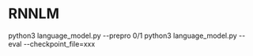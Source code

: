 # RNNLM
python3 language_model.py --prepro 0/1 
python3 language_model.py --eval --checkpoint_file=xxx
